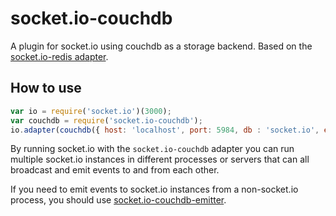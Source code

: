 # socket.io-couchdb

A plugin for socket.io using couchdb as a storage backend. Based on the [socket.io-redis adapter](https://github.com/Automattic/socket.io-redis).

## How to use

```js
var io = require('socket.io')(3000);
var couchdb = require('socket.io-couchdb');
io.adapter(couchdb({ host: 'localhost', port: 5984, db : 'socket.io', encode : true }));
```

By running socket.io with the `socket.io-couchdb` adapter you can run
multiple socket.io instances in different processes or servers that can
all broadcast and emit events to and from each other.

If you need to emit events to socket.io instances from a non-socket.io
process, you should use [socket.io-couchdb-emitter](http:///github.com/conor-mac-aoidh/socket.io-couchdb-emitter).

